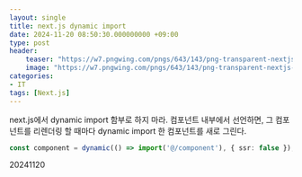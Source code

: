 ```yaml
---
layout: single
title: next.js dynamic import
date: 2024-11-20 08:50:30.000000000 +09:00
type: post
header:
    teaser: "https://w7.pngwing.com/pngs/643/143/png-transparent-nextjs-hd-logo.png"
    image: "https://w7.pngwing.com/pngs/643/143/png-transparent-nextjs-hd-logo.png"
categories:
- IT
tags: [Next.js]
---
```

next.js에서 dynamic import 함부로 하지 마라. 컴포넌트 내부에서 선언하면, 그 컴포넌트를 리렌더링 할 때마다 dynamic import 한 컴포넌트를 새로 그린다.

```typescript
const component = dynamic(() => import('@/component'), { ssr: false });
```

20241120
